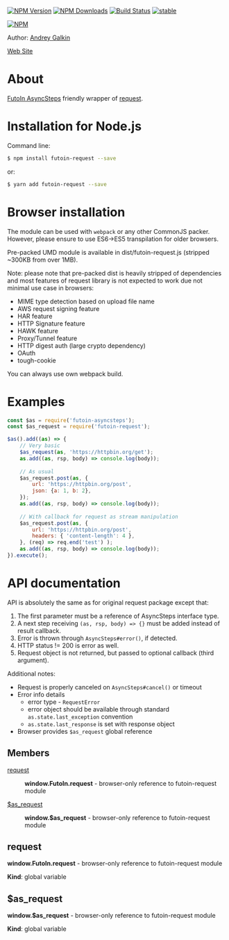 
  [![NPM Version](https://img.shields.io/npm/v/futoin-request.svg?style=flat)](https://www.npmjs.com/package/futoin-request)
  [![NPM Downloads](https://img.shields.io/npm/dm/futoin-request.svg?style=flat)](https://www.npmjs.com/package/futoin-request)
  [![Build Status](https://travis-ci.org/futoin/util-js-request.svg)](https://travis-ci.org/futoin/util-js-request)
  [![stable](https://img.shields.io/badge/stability-stable-green.svg?style=flat)](https://www.npmjs.com/package/futoin-request)

  [![NPM](https://nodei.co/npm/futoin-request.png?downloads=true&downloadRank=true&stars=true)](https://nodei.co/npm/futoin-request/)

Author: [Andrey Galkin](mailto:andrey@futoin.org)

[Web Site](http://futoin.org/)


# About

[FutoIn AsyncSteps](https://www.npmjs.com/package/futoin-asyncsteps) friendly wrapper of [request](https://www.npmjs.com/package/request).

# Installation for Node.js

Command line:
```sh
$ npm install futoin-request --save
```
or:

```sh
$ yarn add futoin-request --save
```

# Browser installation

The module can be used with `webpack` or any other CommonJS packer. However, please
ensure to use ES6->ES5 transpilation for older browsers.

Pre-packed UMD module is available in dist/futoin-request.js (stripped ~300KB from over 1MB).

Note: please note that pre-packed dist is heavily stripped of dependencies and most features
of request library is not expected to work due not minimal use case in browsers:
* MIME type detection based on upload file name
* AWS request signing feature
* HAR feature
* HTTP Signature feature
* HAWK feature
* Proxy/Tunnel feature
* HTTP digest auth (large crypto dependency)
* OAuth
* tough-cookie

You can always use own webpack build.

# Examples

```javascript
const $as = require('futoin-asyncsteps');
const $as_request = require('futoin-request');

$as().add((as) => {
    // Very basic
    $as_request(as, 'https://httpbin.org/get');
    as.add((as, rsp, body) => console.log(body));
    
    // As usual
    $as_request.post(as, {
        url: 'https://httpbin.org/post',
        json: {a: 1, b: 2},
    });
    as.add((as, rsp, body) => console.log(body));
    
    // With callback for request as stream manipulation
    $as_request.post(as, {
        url: 'https://httpbin.org/post',
        headers: { 'content-length': 4 },
    }, (req) => req.end('test') );
    as.add((as, rsp, body) => console.log(body));    
}).execute();

```
    
# API documentation

API is absolutely the same as for original request package except that:

1. The first parameter must be a reference of AsyncSteps interface type.
2. A next step receiving `(as, rsp, body) => {}` must be added instead of result callback.
3. Error is thrown through `AsyncSteps#error()`, if detected.
4. HTTP status != 200 is error as well.
5. Request object is not returned, but passed to optional callback (third argument).

Additional notes:
* Request is properly canceled on `AsyncSteps#cancel()` or timeout
* Error info details
    - error type - `RequestError`
    - error object should be available through standard `as.state.last_exception` convention
    - `as.state.last_response` is set with response object
* Browser provides `$as_request` global reference

## Members

<dl>
<dt><a href="#request">request</a></dt>
<dd><p><strong>window.FutoIn.request</strong> - browser-only reference to futoin-request module</p>
</dd>
<dt><a href="#$as_request">$as_request</a></dt>
<dd><p><strong>window.$as_request</strong> - browser-only reference to futoin-request module</p>
</dd>
</dl>

<a name="request"></a>

## request
**window.FutoIn.request** - browser-only reference to futoin-request module

**Kind**: global variable  
<a name="$as_request"></a>

## $as_request
**window.$as_request** - browser-only reference to futoin-request module

**Kind**: global variable  

